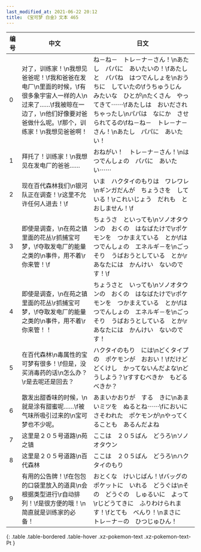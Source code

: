 ```yaml
---
last_modified_at: 2021-06-22 20:12
title: 《宝可梦 白金》文本 465
---
```

| 编号 | 中文 | 日文 |
| ---- | ---- | ---- |
| 0 | 对了，训练家！\n我想见爸爸呢！\f我和爸爸在发电厂\n里面的时候，\f有很多象宇宙人一样的人\n过来了……\f我被晾在一边了，\n他们好像要对爸爸做什么呢。\f那个，训练家！\n我想见爸爸啊！ | ね－ね－　トレ－ナ－さん！\nあたし　パパに　あいたいの！\fあたしと　パパね　はつでんしょを\nおうちに　していたの\fうちゅうじん　みたいな　ひとが\nたくさん　やってきて⋯⋯\fあたしは　おいだされちゃったし\nパパは　なにか　させられてるの\fね－ね－　トレ－ナ－さん！\nあたし　パパに　あいたい！ |
| 1 | 拜托了！训练家！\n我想见在发电厂的爸爸…… | おねがい！　トレ－ナ－さん！\nはつでんしょの　パパに　あいたい⋯⋯ |
| 2 | 现在百代森林我们\n银河队正在调查！\r这里不允许任何人进去！\f | いま　ハクタイのもりは　ワレワレ\nギンガだんが　ちょうさを　している！\rこれいじょう　だれも　とおしません！\f |
| 3 | 即使是调查，\n在苑之镇里面的花丛\r抓捕宝可梦，\f夺取发电厂的能量之类的\n事件，用不着\r你来管！\f | ちょうさ　といっても\nソノオタウンの　おくの　はなばたけで\rポケモンを　つかまえている　とか\fはつでんしょの　エネルギ－を\nごっそり　うばおうとしている　とか\rあなたには　かんけい　ないのです！\f |
| 4 | 即使是调查，\n在苑之镇里面的花丛\r抓捕宝可梦，\f夺取发电厂的能量之类的\n事件，用不着\r你来管！！ | ちょうさと　いっても\nソノオタウンの　おくの　はなばたけで\rポケモンを　つかまえている　とか\fはつでんしょの　エネルギ－を\nごっそり　うばおうとしている　とか\rあなたには　かんけい　ないのです！ |
| 5 | 在百代森林\n毒属性的宝可梦有很多！\f但是，没买消毒药的话\n怎么办？\r是去呢还是回去？ | ハクタイのもり　には\nどくタイプの　ポケモンが　おおい！\fだけど　どくけし　かってないんだよな\nどうしよう？\rすすむべきか　もどるべきか？ |
| 6 | 散发出甜香味的时候，\n就是涂有甜蜜呢……\f被气味所吸引过来的\n宝可梦也不少呢。 | あまいかおりが　する　きに\nあまいミツを　ぬるとね⋯⋯\fにおいに　さそわれた　ポケモンが\nやってくることも　あるんだよね |
| 7 | 这里是２０５号道路\n苑之镇 | ここは　２０５ばん　どうろ\nソノオタウン |
| 8 | 这里是２０５号道路\n百代森林 | ここは　２０５ばん　どうろ\nハクタイのもり |
| 9 | 有用的公告牌！\f在包包的口袋里放入的道具\n会根据类型进行\r自动排列！\f是很方便的哦！\n简直就是训练家的必备！ | おとくな　けいじばん！\fバッグの　ポケットに　いれる　どうぐは\nその　どうぐの　しゅるいに　よって\rじどうてきに　ふりわけられます！\fとても　べんり！\nまさに　トレ－ナ－の　ひつじゅひん！ |
{: .table .table-bordered .table-hover .xz-pokemon-text .xz-pokemon-text-Pt }